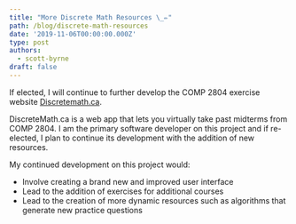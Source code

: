 ```yaml
---
title: "More Discrete Math Resources \_✏️"
path: /blog/discrete-math-resources
date: '2019-11-06T00:00:00.000Z'
type: post
authors:
  - scott-byrne
draft: false
---
```

If elected, I will continue to further develop the COMP 2804 exercise website [Discretemath.ca]().

DiscreteMath.ca is a web app that lets you virtually take past midterms from COMP 2804. I am the primary software developer on this project and if re-elected, I plan to continue its development with the addition of new resources.

My continued development on this project would:

- Involve creating a brand new and improved user interface
- Lead to the addition of exercises for additional courses
- Lead to the creation of more dynamic resources such as algorithms that generate new practice questions
